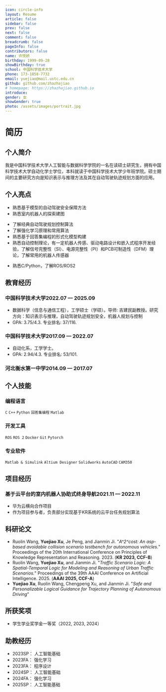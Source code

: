 ```yaml
---
icon: circle-info
layout: Resume
article: false
sidebar: false
prev: false
next: false
comment: false
breadcrumb: false
pageInfo: false
contributors: false
name: 许悦娇
birthday: 1999-09-28
showBirthday: true
school: 中国科学技术大学
phone: 173-1858-7732
email: yuejiao@mail.ustc.edu.cn
github: github.com/zhazhajiao
# homepage: https://zhazhajiao.github.io
introduce: 
gender: 女
showGender: true
photo: /assets/images/portrait.jpg
---
```


# 简历

## 个人简介

我是中国科学技术大学人工智能与数据科学学院的一名在读硕士研究生，拥有中国科学技术大学自动化学士学位，本科就读于中国科学技术大学少年班学院。硕士期间的主要研究方向是知识表示与推理方法及其在自动驾驶轨迹规划方面的应用。

<!-- ## 研究简介
专注于知识表示与推理（Knowledge Representation and Reasoning）领域，研究方向为答案集编程（Answer Set Programming）。该技术是一种高效的逻辑编程方法，用于求解逻辑约束问题，如任务调度等。我的研究致力于将复杂交通场景建模为约束满足问题，通过设定交通规则与安全距离等标准，判断自动驾驶车辆及驾驶辅助系统在特定情境下的安全性，从而提升智能交通系统的安全性与可靠性。 -->
## 个人亮点

- 熟悉基于模型的自动驾驶安全保障方法
- 熟悉室内机器人的探索建图
<!-- - 熟悉基于场景的自动驾驶评估方法和测试场景构建 -->
- 了解经典自动驾驶规划控制算法
- 了解强化学习原理和常用算法
- 熟悉基于回答集编程的形式化模型构建
- 熟悉自动控制理论，有一定机器人传感、驱动电路设计和嵌入式程序开发经验，了解信号完整性（SI）、电源完整性（PI）和PCB可制造性（DFM）理论，了解常用的机器人传感器
<!-- - 了解机器人机械结构设计，能熟练使用常用机械设计软件 -->
- 熟悉C/Python，了解ROS/ROS2

## 教育经历

### <FlexSpan style="justify-content: space-between"><span>中国科学技术大学</span><span>2022.07 — 2025.09</span></FlexSpan>

- 数据科学（信息与通信工程），工学硕士（学硕）。导师: 吉建民副教授。研究方向：知识表示与推理，自动驾驶轨迹规划安全，机器人规划与控制
- GPA: 3.75/4.3. 专业排名: 37/116.

### <FlexSpan style="justify-content: space-between"><span>中国科学技术大学</span><span>2017.09 — 2022.07</span></FlexSpan>

- 自动化系，工学学士。
- GPA: 2.94/4.3. 专业排名: 53/101.

### <FlexSpan style="justify-content: space-between"><span>河北衡水第一中学</span><span>2014.09 — 2017.07</span></FlexSpan>
## 个人技能

### 编程语言

`C` `C++` `Python` `回答集编程` `Matlab`

### 开发工具

`ROS` `ROS 2` `Docker` `Git` `Pytorch`

### 专业软件

`Matlab & Simulink` `Altium Designer` `Solidworks` `AutoCAD` `CAM350` 

### 

## 项目经历

### <FlexSpan style="justify-content: space-between"><span>基于云平台的室内机器人协助式终身导航</span><span>2021.11 — 2022.11</span></FlexSpan>

- 华为云横向合作项目
- 作为项目参与者，负责部分实现基于KR系统的云平台任务规划算法


## 科研论文

- Ruolin Wang, **Yuejiao Xu**, Je Peng, and Jianmin Ji. "*A^2^cost: An asp-based avoidable collision scenario testbench for autonomous vehicles.*" Proceedings of the 20th International Conference on Principles of Knowledge Representation and Reasoning. 2023. (**KR 2023, CCF-B**)
- Ruolin Wang, **Yuejiao Xu**, and Jianmin Ji. "*Traffic Scenario Logic: A Spatial-Temporal Logic for Modeling and Reasoning of Urban Traffic Scenarios.*" Proceedings of the 39th AAAI Conference on Artificial Intelligence. 2025. (**AAAI 2025, CCF-A**)
- **Yuejiao Xu**, Ruolin Wang, Chengpeng Xu, and Jianmin Ji. "*Safe and Personalizable Logical Guidance for Trajectory Planning of Autonomous Driving*"


## 所获奖项

<!-- - 中国科学技术大学Robogame 2018展示组冠军
- 中国科学技术大学第5届信息安全竞赛三等奖（2018）
- 中国科学技术大学优秀学生奖学金铜奖（1000元）（2017，2018，2019）
- 蓝风奖学金（5000元）（2020） -->
- 学生学业奖学金一等奖（2022, 2023, 2024）

## 助教经历
- 2023SP： 人工智能基础
- 2023FA： 强化学习
- 2023FA： 程序设计
- 2024SP： 人工智能基础
- 2024FA： 强化学习
- 2025SP： 人工智能基础
